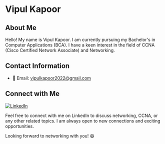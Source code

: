 
# Vipul Kapoor

## About Me

Hello! My name is Vipul Kapoor. I am currently pursuing my Bachelor's in Computer Applications (BCA). I have a keen interest in the field of CCNA (Cisco Certified Network Associate) and Networking.

## Contact Information

- 📧 Email: vipulkapoor2022@gmail.com

## Connect with Me

[![LinkedIn](https://img.shields.io/badge/LinkedIn-Connect-blue.svg)](https://www.linkedin.com/in/vipulkapoor/)
<!-- Add other buttons if necessary -->

Feel free to connect with me on LinkedIn to discuss networking, CCNA, or any other related topics. I am always open to new connections and exciting opportunities.

Looking forward to networking with you! 😄











<!---
- 👋 Hi, I’m @vipulkapoorr
- 👀 I’m interested in ...
- 🌱 I’m currently learning ...
- 💞️ I’m looking to collaborate on ...
- 📫 How to reach me ...

vipulkapoorr/vipulkapoorr is a ✨ special ✨ repository because its `README.md` (this file) appears on your GitHub profile.
You can click the Preview link to take a look at your changes.
--->
